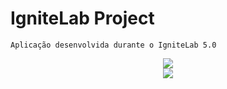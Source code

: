 # IgniteLab Project

    Aplicação desenvolvida durante o IgniteLab 5.0

 <div align="center">
 <img src="https://github.com/Maycomwill/Ignite-Lab/blob/master/public/Prints/Home-LoginScreen.jpg?raw=true" width: 700px/>
 </div>

 <div align="center">
 <img src="https://github.com/Maycomwill/Ignite-Lab/blob/master/public/Prints/RegisterScreen.jpg?raw=true" width: 700px/>
 </div>
